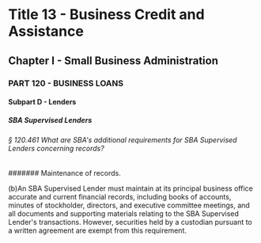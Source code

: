 
# Title 13 - Business Credit and Assistance
## Chapter I - Small Business Administration
### PART 120 - BUSINESS LOANS
#### Subpart D - Lenders
##### SBA Supervised Lenders
###### § 120.461 What are SBA's additional requirements for SBA Supervised Lenders concerning records?
####### Maintenance of records.

(b)An SBA Supervised Lender must maintain at its principal business office accurate and current financial records, including books of accounts, minutes of stockholder, directors, and executive committee meetings, and all documents and supporting materials relating to the SBA Supervised Lender's transactions. However, securities held by a custodian pursuant to a written agreement are exempt from this requirement.
